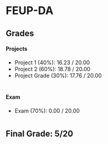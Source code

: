 # FEUP-DA

## Grades
#### Projects
- Project 1 (40%): 16.23 / 20.00
- Project 2 (60%): 18.78 / 20.00
- Project Grade (30%): 17.76 / 20.00
#
#### Exam
- Exam (70%): 0.00 / 20.00
#

## Final Grade: 5/20
